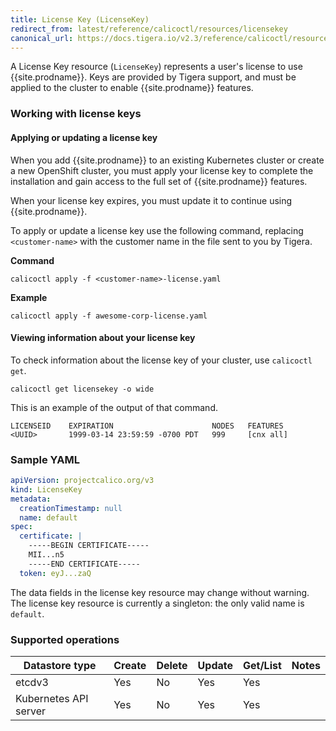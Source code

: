 ```yaml
---
title: License Key (LicenseKey)
redirect_from: latest/reference/calicoctl/resources/licensekey
canonical_url: https://docs.tigera.io/v2.3/reference/calicoctl/resources/licensekey
---
```


A License Key resource (`LicenseKey`) represents a user's license to use {{site.prodname}}. Keys are
provided by Tigera support, and must be applied to the cluster to enable
{{site.prodname}} features.

### Working with license keys

#### Applying or updating a license key

When you add {{site.prodname}} to an existing Kubernetes cluster or create a 
new OpenShift cluster, you must apply your license key to complete the installation
and gain access to the full set of {{site.prodname}} features. 

When your license key expires, you must update it to continue using {{site.prodname}}.

To apply or update a license key use the following command, replacing `<customer-name>` 
with the customer name in the file sent to you by Tigera. 

**Command**
```
calicoctl apply -f <customer-name>-license.yaml
```

**Example**
```
calicoctl apply -f awesome-corp-license.yaml
```

#### Viewing information about your license key

To check information about the license key of your cluster, use `calicoctl get`.

```
calicoctl get licensekey -o wide
```

This is an example of the output of that command.

```
LICENSEID    EXPIRATION                      NODES   FEATURES
<UUID>       1999-03-14 23:59:59 -0700 PDT   999     [cnx all]
```

### Sample YAML

```yaml
apiVersion: projectcalico.org/v3
kind: LicenseKey
metadata:
  creationTimestamp: null
  name: default
spec:
  certificate: |
    -----BEGIN CERTIFICATE-----
    MII...n5
    -----END CERTIFICATE-----
  token: eyJ...zaQ
```

The data fields in the license key resource may change without warning.  The license key resource
is currently a singleton: the only valid name is `default`.

### Supported operations

| Datastore type        | Create | Delete | Update | Get/List | Notes
|-----------------------|--------|--------|--------|----------|------
| etcdv3                | Yes    |   No   | Yes    | Yes      |
| Kubernetes API server | Yes    |   No   | Yes    | Yes      |